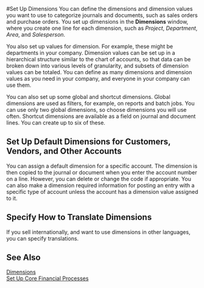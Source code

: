 <properties
                pageTitle="Set Up Dimensions| Financials"
                description="Describes how to set up dimensions."
                services="project-madeira"
                documentationCenter=""
                authors="edupont04"/>

<tags
    ms.service="project-madeira"
    ms.topic="article"
    ms.devlang="na"
    ms.tgt_pltfrm="na"
    ms.workload="na"
    ms.date="09/08/2016"
    ms.author="edupont04" />

#Set Up Dimensions
You can define the dimensions and dimension values you want to use to categorize journals and documents, such as sales orders and purchase orders. You set up dimensions in the **Dimensions** window, where you create one line for each dimension, such as *Project*, *Department*, *Area*, and *Salesperson*.

You also set up values for dimension. For example, these might be departments in your company. Dimension values can be set up in a hierarchical structure similar to the chart of accounts, so that data can be broken down into various levels of granularity, and subsets of dimension values can be totaled. You can define as many dimensions and dimension values as you need in your company, and everyone in your company can use them.

You can also set up some global and shortcut dimensions. Global dimensions are used as filters, for example, on reports and batch jobs. You can use only two global dimensions, so choose dimensions you will use often. Shortcut dimensions are available as a field on journal and document lines. You can create up to six of these.  
  
## Set Up Default Dimensions for Customers, Vendors, and Other Accounts  
You can assign a default dimension for a specific account. The dimension is then copied to the journal or document when you enter the account number on a line. However, you can delete or change the code if appropriate. You can also make a dimension required information for posting an entry with a specific type of account unless the account has a dimension value assigned to it.  

## Specify How to Translate Dimensions
If you sell internationally, and want to use dimensions in other languages, you can specify translations.    
  
## See Also  
[Dimensions](finance-dimensions.md)  
[Set Up Core Financial Processes](finance-setup-finance.md)
